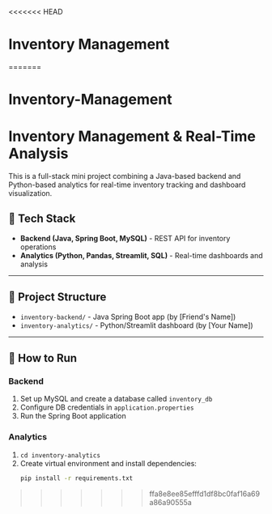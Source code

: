 <<<<<<< HEAD
# Inventory Management 
=======
# Inventory-Management

# Inventory Management & Real-Time Analysis

This is a full-stack mini project combining a Java-based backend and Python-based analytics for real-time inventory tracking and dashboard visualization.

## 🔧 Tech Stack

- **Backend (Java, Spring Boot, MySQL)** - REST API for inventory operations
- **Analytics (Python, Pandas, Streamlit, SQL)** - Real-time dashboards and analysis

---

## 📂 Project Structure

- `inventory-backend/` - Java Spring Boot app (by [Friend's Name])
- `inventory-analytics/` - Python/Streamlit dashboard (by [Your Name])

---

## 🚀 How to Run

### Backend
1. Set up MySQL and create a database called `inventory_db`
2. Configure DB credentials in `application.properties`
3. Run the Spring Boot application

### Analytics
1. `cd inventory-analytics`
2. Create virtual environment and install dependencies:
   ```bash
   pip install -r requirements.txt
>>>>>>> ffa8e8ee85efffd1df8bc0faf16a69a86a90555a
